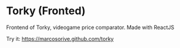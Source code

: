 # Torky (Fronted)
Frontend of Torky, videogame price comparator. Made with ReactJS

Try it: https://marcosorive.github.com/torky
